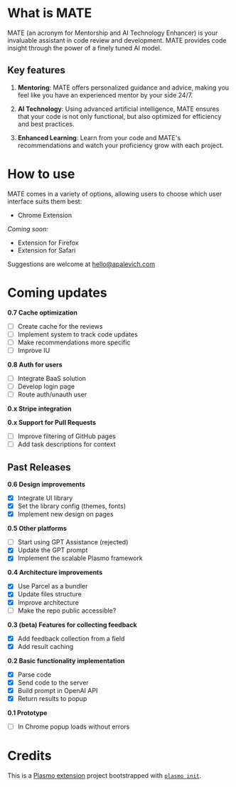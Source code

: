 # What is MATE

MATE (an acronym for Mentorship and AI Technology Enhancer) is your invaluable assistant in code review and development. MATE provides code insight through the power of a finely tuned AI model.

## Key features

1. **Mentoring**: MATE offers personalized guidance and advice, making you feel like you have an experienced mentor by your side 24/7.

2. **AI Technology**: Using advanced artificial intelligence, MATE ensures that your code is not only functional, but also optimized for efficiency and best practices.

3. **Enhanced Learning**: Learn from your code and MATE's recommendations and watch your proficiency grow with each project.

# How to use

MATE comes in a variety of options, allowing users to choose which user interface suits them best:

- Chrome Extension

_Coming soon:_
- Extension for Firefox
- Extension for Safari

Suggestions are welcome at [hello@apalevich.com](mailto:hello@apalevich.com)

# Coming updates

**0.7 Cache optimization**
- [ ] Create cache for the reviews
- [ ] Implement system to track code updates
- [ ] Make recommendations more specific
- [ ] Improve IU

**0.8 Auth for users**
- [ ] Integrate BaaS solution
- [ ] Develop login page
- [ ] Route auth/unauth user

**0.x Stripe integration**

**0.x Support for Pull Requests**
- [ ] Improve filtering of GitHub pages
- [ ] Add task descriptions for context

## Past Releases

**0.6 Design improvements**
- [x] Integrate UI library
- [x] Set the library config (themes, fonts)
- [x] Implement new design on pages

**0.5 Other platforms**
- [ ] Start using GPT Assistance (rejected)
- [x] Update the GPT prompt
- [x] Implement the scalable Plasmo framework

**0.4 Architecture improvements**
- [x] Use Parcel as a bundler
- [x] Update files structure
- [x] Improve architecture
- [ ] Make the repo public accessible?

**0.3 (beta) Features for collecting feedback**

- [x] Add feedback collection from a field
- [x] Add result caching

**0.2 Basic functionality implementation**

- [x] Parse code
- [x] Send code to the server
- [x] Build prompt in OpenAI API
- [x] Return results to popup

**0.1 Prototype**
- [ ] In Chrome popup loads without errors

# Credits

This is a [Plasmo extension](https://docs.plasmo.com/) project bootstrapped with [`plasmo init`](https://www.npmjs.com/package/plasmo).